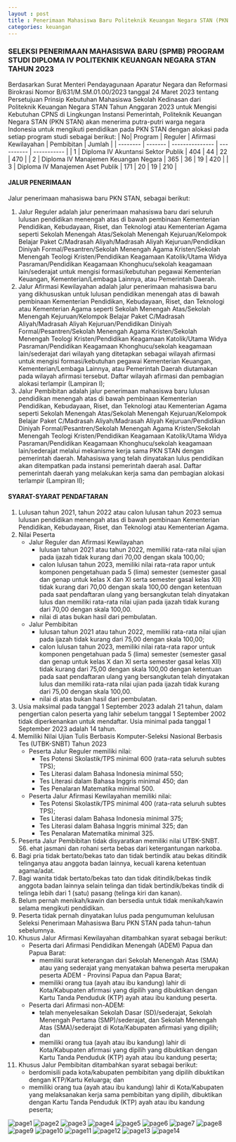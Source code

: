 ```yaml
---
layout : post
title : Penerimaan Mahasiswa Baru Politeknik Keuangan Negara STAN (PKN STAN) Tahun 2023
categories: keuangan
---
```


### SELEKSI PENERIMAAN MAHASISWA BARU (SPMB) PROGRAM STUDI DIPLOMA IV POLITEKNIK KEUANGAN NEGARA STAN TAHUN 2023

Berdasarkan Surat Menteri Pendayagunaan Aparatur Negara dan Reformasi Birokrasi Nomor B/631/M.SM.01.00/2023 tanggal 24 Maret 2023 tentang Persetujuan Prinsip Kebutuhan Mahasiswa Sekolah Kedinasan dari Politeknik Keuangan Negara STAN Tahun Anggaran 2023 untuk Mengisi Kebutuhan CPNS di Lingkungan Instansi Pemerintah, Politeknik Keuangan Negara STAN (PKN STAN) akan menerima putra-putri warga negara Indonesia untuk mengikuti pendidikan pada PKN STAN dengan alokasi pada setiap program studi sebagai berikut:
| No| Program | Reguler | Afirmasi Kewilayahan | Pembibitan | Jumlah |
| -------- | ------- | --------------- | ---------- | ----------- |
| 1 | Diploma IV Akuntansi Sektor Publik | 404 | 44 | 22 | 470 |
| 2 | Diploma IV Manajemen Keuangan Negara | 365 | 36 | 19 | 420 |
| 3 | Diploma IV Manajemen Aset Publik | 171 | 20 | 19 | 210 |

#### JALUR PENERIMAAN
Jalur penerimaan mahasiswa baru PKN STAN, sebagai berikut:
1. Jalur Reguler adalah jalur penerimaan mahasiswa baru dari seluruh lulusan pendidikan menengah atas di bawah pembinaan Kementerian Pendidikan, Kebudayaan, Riset, dan Teknologi atau Kementerian Agama seperti Sekolah Menengah Atas/Sekolah Menengah Kejuruan/Kelompok Belajar Paket C/Madrasah Aliyah/Madrasah Aliyah Kejuruan/Pendidikan Diniyah Formal/Pesantren/Sekolah Menengah Agama Kristen/Sekolah Menengah Teologi Kristen/Pendidikan Keagamaan Katolik/Utama Widya Pasraman/Pendidikan Keagamaan Khonghucu/sekolah keagamaan lain/sederajat untuk mengisi formasi/kebutuhan pegawai Kementerian Keuangan, Kementerian/Lembaga Lainnya, atau Pemerintah Daerah.
2. Jalur Afirmasi Kewilayahan adalah jalur penerimaan mahasiswa baru yang dikhususkan untuk lulusan pendidikan menengah atas di bawah pembinaan Kementerian Pendidikan, Kebudayaan, Riset, dan Teknologi atau Kementerian Agama seperti Sekolah Menengah Atas/Sekolah Menengah Kejuruan/Kelompok Belajar Paket C/Madrasah Aliyah/Madrasah Aliyah Kejuruan/Pendidikan Diniyah Formal/Pesantren/Sekolah Menengah Agama Kristen/Sekolah Menengah Teologi Kristen/Pendidikan Keagamaan Katolik/Utama Widya Pasraman/Pendidikan Keagamaan Khonghucu/sekolah keagamaan lain/sederajat dari wilayah yang ditetapkan sebagai wilayah afirmasi untuk mengisi formasi/kebutuhan pegawai Kementerian Keuangan, Kementerian/Lembaga Lainnya, atau Pemerintah Daerah diutamakan pada wilayah afirmasi tersebut. Daftar wilayah afirmasi dan pembagian alokasi terlampir (Lampiran I);
3. Jalur Pembibitan adalah jalur penerimaan mahasiswa baru lulusan pendidikan menengah atas di bawah pembinaan Kementerian Pendidikan, Kebudayaan, Riset, dan Teknologi atau Kementerian Agama seperti Sekolah Menengah Atas/Sekolah Menengah Kejuruan/Kelompok Belajar Paket C/Madrasah Aliyah/Madrasah Aliyah Kejuruan/Pendidikan Diniyah Formal/Pesantren/Sekolah Menengah Agama Kristen/Sekolah Menengah Teologi Kristen/Pendidikan Keagamaan Katolik/Utama Widya Pasraman/Pendidikan Keagamaan Khonghucu/sekolah keagamaan lain/sederajat melalui mekanisme kerja sama PKN STAN dengan pemerintah daerah. Mahasiswa yang telah dinyatakan lulus pendidikan akan ditempatkan pada instansi pemerintah daerah asal. Daftar pemerintah daerah yang melakukan kerja sama dan pembagian alokasi terlampir (Lampiran II);

#### SYARAT-SYARAT PENDAFTARAN
1. Lulusan tahun 2021, tahun 2022 atau calon lulusan tahun 2023 semua lulusan pendidikan menengah atas di bawah pembinaan Kementerian Pendidikan, Kebudayaan, Riset, dan Teknologi atau Kementerian Agama.
2. Nilai Peserta
   - Jalur Reguler dan Afirmasi Kewilayahan
      - lulusan tahun 2021 atau tahun 2022, memiliki rata-rata nilai ujian pada ijazah tidak kurang dari 70,00 dengan skala 100,00;
      - calon lulusan tahun 2023, memiliki nilai rata-rata rapor untuk komponen pengetahuan pada 5 (lima) semester (semester gasal dan genap untuk kelas X dan XI serta semester gasal kelas XII) tidak kurang dari 70,00 dengan skala 100,00 dengan ketentuan pada saat pendaftaran ulang yang bersangkutan telah dinyatakan lulus dan memiliki rata-rata nilai ujian pada ijazah tidak kurang dari 70,00 dengan skala 100,00.
      - nilai di atas bukan hasil dari pembulatan.
   - Jalur Pembibitan
      - lulusan tahun 2021 atau tahun 2022, memiliki rata-rata nilai ujian pada ijazah tidak kurang dari 75,00 dengan skala 100,00;
      - calon lulusan tahun 2023, memiliki nilai rata-rata rapor untuk komponen pengetahuan pada 5 (lima) semester (semester gasal dan genap untuk kelas X dan XI serta semester gasal kelas XII) tidak kurang dari 75,00 dengan skala 100,00 dengan ketentuan pada saat pendaftaran ulang yang bersangkutan telah dinyatakan lulus dan memiliki rata-rata nilai ujian pada ijazah tidak kurang dari 75,00 dengan skala 100,00.
      - nilai di atas bukan hasil dari pembulatan.
3. Usia maksimal pada tanggal 1 September 2023 adalah 21 tahun, dalam pengertian calon peserta yang lahir sebelum tanggal 1 September 2002 tidak diperkenankan untuk mendaftar. Usia minimal pada tanggal 1 September 2023 adalah 14 tahun.
4. Memiliki Nilai Ujian Tulis Berbasis Komputer-Seleksi Nasional Berbasis Tes (UTBK-SNBT) Tahun 2023
   - Peserta Jalur Reguler memiliki nilai:
        - Tes Potensi Skolastik/TPS minimal 600 (rata-rata seluruh subtes TPS);
        - Tes Literasi dalam Bahasa Indonesia minimal 550;
        - Tes Literasi dalam Bahasa Inggris minimal 450; dan
        - Tes Penalaran Matematika minimal 500.
   - Peserta Jalur Afirmasi Kewilayahan memiliki nilai:
        - Tes Potensi Skolastik/TPS minimal 400 (rata-rata seluruh subtes TPS);
        - Tes Literasi dalam Bahasa Indonesia minimal 375;
        - Tes Literasi dalam Bahasa Inggris minimal 325; dan
        - Tes Penalaran Matematika minimal 325.
5. Peserta Jalur Pembibitan tidak disyaratkan memiliki nilai UTBK-SNBT.
S6. ehat jasmani dan rohani serta bebas dari ketergantungan narkoba.
7. Bagi pria tidak bertato/bekas tato dan tidak bertindik atau bekas ditindik telinganya atau anggota badan lainnya, kecuali karena ketentuan agama/adat.
8. Bagi wanita tidak bertato/bekas tato dan tidak ditindik/bekas tindik anggota badan lainnya selain telinga dan tidak bertindik/bekas tindik di telinga lebih dari 1 (satu) pasang (telinga kiri dan kanan).
9. Belum pernah menikah/kawin dan bersedia untuk tidak menikah/kawin selama mengikuti pendidikan.
10. Peserta tidak pernah dinyatakan lulus pada pengumuman kelulusan Seleksi Penerimaan Mahasiswa Baru PKN STAN pada tahun-tahun sebelumnya.
11. Khusus Jalur Afirmasi Kewilayahan ditambahkan syarat sebagai berikut:
    - Peserta dari Afirmasi Pendidikan Menengah (ADEM) Papua dan Papua Barat:
        - memiliki surat keterangan dari Sekolah Menengah Atas (SMA) atau yang sederajat yang menyatakan bahwa peserta merupakan peserta ADEM - Provinsi Papua dan Papua Barat;
        - memiliki orang tua (ayah atau ibu kandung) lahir di Kota/Kabupaten afirmasi yang dipilih yang dibuktikan dengan Kartu Tanda Penduduk (KTP) ayah atau ibu kandung peserta.
    - Peserta dari Afirmasi non-ADEM:
        - telah menyelesaikan Sekolah Dasar (SD)/sederajat, Sekolah Menengah Pertama (SMP)/sederajat, dan Sekolah Menengah Atas (SMA)/sederajat di Kota/Kabupaten afirmasi yang dipilih; dan
        - memiliki orang tua (ayah atau ibu kandung) lahir di Kota/Kabupaten afirmasi yang dipilih yang dibuktikan dengan Kartu Tanda Penduduk (KTP) ayah atau ibu kandung peserta;
12. Khusus Jalur Pembibitan ditambahkan syarat sebagai berikut:
    - berdomisili pada kota/kabupaten pembibitan yang dipilih dibuktikan dengan KTP/Kartu Keluarga; dan
    - memiliki orang tua (ayah atau ibu kandung) lahir di Kota/Kabupaten yang melaksanakan kerja sama pembibitan yang dipilih, dibuktikan dengan Kartu Tanda Penduduk (KTP) ayah atau ibu kandung peserta;

![page1](https://blogger.googleusercontent.com/img/b/R29vZ2xl/AVvXsEi5bCMrbBHz_uDluLYKp2wdYhh6as6YFjzkd4WFdHvZc-6XsVAXCURA98kqJ50TJDGTOhLoVsEOlqf_WKTgRwCePN_io1zhqAL769YguelApPuDgzaz9Z75lxQIuEqmWmg3nIaXEv8v3lGN-2PYR2G2ctAccRx01BfTQA5duv65gHc/s1600/pkn_stan_Page_01.jpg)
![page2](https://blogger.googleusercontent.com/img/b/R29vZ2xl/AVvXsEjpi4IfxHNZZ7Oi-56hxXDajntg0MfvK_T6SEzlsM4pGkBTSjiFv11aZNS39BVzx8dmvX9_JDmTykGORfni2XYQtLE-qM2FgsdXLn_utEoDW_NgIa5diKPWBpcBY7TMkkRk4LsD6R2Yb3noRWVbkN7qwPlmILr1gWa1M9lfB2bJEz8/s1600/pkn_stan_Page_02.jpg)
![page3](https://blogger.googleusercontent.com/img/b/R29vZ2xl/AVvXsEjxKpK51dy6ju77Q5neeekIcsrSydSfi5hCU1SQRlLYulluExups8kAwqgcOi5bRvRJcBKwrWaVncrom5HNvW5kWob8b3I-AXOnJI-Vb909DGN4mAMSnN6KgXqIOdCSspf6RldESTl2oRrud-vIfYGnXSiR9o5n_Qmx8Gr4GE3sy3Y/s1600/pkn_stan_Page_03.jpg)
![page4](https://blogger.googleusercontent.com/img/b/R29vZ2xl/AVvXsEi29mBJZJB6P6Kf9Krt3PKLxolSb5BR5xu4GrggwQc2kBg22NIA9SXBDN0V3t004EI5dBqiXtg-op9PCF4v1JF96_Iq8mbS7Qu6dwFmXOUuq6MLtWnlwQOSRjOILwAtx0Me-lSOffgw76hKG_1BpiWVjdvU5lI-eqWNjXbYTVAzTF0/s1600/pkn_stan_Page_04.jpg)
![page5](https://blogger.googleusercontent.com/img/b/R29vZ2xl/AVvXsEhCwOiYd7BaHa8Rrg6FOzQwFTBva8UumFleGMgb1I3G-ndP6n8ks--0a8OIrWbhim2suUD9dDzALaAaMx-6re0p5fZSL6O_av_sTUwAc9uLP4s8mBzt6La2I--Oxc8aSArGMdNCLY9Ujl_RxhujhoxslDYzcEgArCclJOSO3td6VLo/s1600/pkn_stan_Page_05.jpg)
![page6](https://blogger.googleusercontent.com/img/b/R29vZ2xl/AVvXsEiVzVOQS0nkzblPpaJ1gHHTcygyiTIzmuovTSVAYRmQPcRPI8MVDOUp88-57Y2pS-4G0-bYHpTFObrX0miYgj1P25cCP6v9L-1HYfd2o8w7Lks3kNxrJXILSl1ptbHa6o7Aim78VY34eaCcrKaq6rAOAPYVr91ewUMhng-diGT2nq0/s1600/pkn_stan_Page_06.jpg)
![page7](https://blogger.googleusercontent.com/img/b/R29vZ2xl/AVvXsEjMiMbAtBVH2IqVh5Tb2FIr5XmtPfpC9MDxHNwBM7LYbZTDLkn9hXFc7kytjYn3ltTiTcB1Fj_fXjOxvfi8uHRZtj9YqmymVshJ7DodDyNQ0T3nbDSRQNObwlgaNz3nsU-n4bJ0UJ6q0Tz5DtOlU88j_1F4yIGITztsVwSmd_Zn0HA/s1600/pkn_stan_Page_07.jpg)
![page8](https://blogger.googleusercontent.com/img/b/R29vZ2xl/AVvXsEg-dh30ajZV2c8Lyo3_qTIzpNfQIjbYRxT3I_is0sCMrKNRzSBWEaYAQBXNF_uxoVhddcisrjKuvurTACD-k4-OIVvaJfhO4vIZGleJk5iKUSjrViRjmmi6FNdkDVBhuthWqpbHNdejTZUD11BdCmMi87uCYXOuQSvcrDUxXnRyGKc/s1600/pkn_stan_Page_08.jpg)
![page9](https://blogger.googleusercontent.com/img/b/R29vZ2xl/AVvXsEgkQ5CiGx_VBGbtFxgDHdSOOAhdl4VmWt54cbPi7RP64ggNGKdWrfG0Zc8Rule9H-iJkvDankim-GnrMUIy0Dup5sB54992gjmJwfF3IlEiRlwPmZzhca7MHyN9bujDyq1251uIuRCrXoHHtXKtC-eBJZv_lmch3koT29cOVjwG7pk/s1600/pkn_stan_Page_09.jpg)
![page10](https://blogger.googleusercontent.com/img/b/R29vZ2xl/AVvXsEhY8Q5oiz4l2cM-Kzqiz5FsfpD1a_WPJBnOIs6IsLmqHtePHx--kvBb1v3QyNbXYLx4h5IbMHwrZ8tlbfSZNlvXVHsso-FhPZF27_i2xnAHAQ0UiZU4HDNohXMlex_KkrARHF5uhI7me_i2kvQHpCzzKNFOIOGlKAvNEQOMG5kt0Po/s1600/pkn_stan_Page_10.jpg)
![page11](https://blogger.googleusercontent.com/img/b/R29vZ2xl/AVvXsEg4uSztEee2gCUhGDY_St6YLDtcof0UGOeujZ4e5BXviMJy8nf4_Nxr4MsRvL9wCYyjs0qHdZY1BYobp6TnWm9-pTER7DcGAMW6BWkRMATyMmvfFNeDz0dQSMnhssAOll8rXCjrAKL8wl2bnvwBkAEe1IcggFEemCYXhPjNO9Mx85A/s1600/pkn_stan_Page_11.jpg)
![page12](https://blogger.googleusercontent.com/img/b/R29vZ2xl/AVvXsEjEhlbvhQj5eFw_9GVJNMVTT7dgzZgMkrFG2agpMrghSMK-IlTxe9D8MsBiQonA2R0ditD_VLh6pCAYii7T87NKkMFj8Ve0EzRK4iLqY9sXHF2oPYGXE_BtETg0MTLM_7SRpXI5gEjIZFvD4fBODlfA-EpM4EIcmUtdMjkjM20qd5Y/s1600/pkn_stan_Page_12.jpg)
![page13](https://blogger.googleusercontent.com/img/b/R29vZ2xl/AVvXsEjdL-O37Dl5UowRPy3yuitXa7Yshx04te8zm-g1bZC4ro4Iv1uvkJAwAQPxOPHustvPGl_M4QH3H0Mr9zGHJ6fGhgUWg3avDqksLCCAC593Awfv_PV3aCa4VuKg0eVyvo1lvHQVgKR9_OOMxOvaB4lF1i7S0WUQARtBoDzoObofHf4/s1600/pkn_stan_Page_13.jpg)
![page14](https://blogger.googleusercontent.com/img/b/R29vZ2xl/AVvXsEgpw7CwSyrbEZRbsgau7BVXZj8U7MMU0PFIF5ae3J_8k00PM1cDsn98fMgAXFu2ppcCYqVS5KxLBpsZLNoyYfLJ0Uak2xSJl7VsnZUHV46b7yoeJKk-JO-ja5NqF7wW58P95f4FwmRtaifVtvs0S73ZpK1X7wyzkDeBqrLcbRIXiyo/s1600/pkn_stan_Page_14.jpg)
